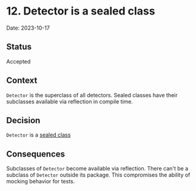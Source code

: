 # 12. Detector is a sealed class

Date: 2023-10-17

## Status

Accepted

## Context

`Detector` is the superclass of all detectors.
Sealed classes have their subclasses available via reflection in compile time.

## Decision

`Detector` is a [sealed class][sealed-doc]

## Consequences

Subclasses of `Detector` become available via reflection.
There can't be a subclass of `Detector` outside its package.
This compromises the ability of mocking behavior for tests.


[sealed-doc]:https://kotlinlang.org/docs/sealed-classes.html
